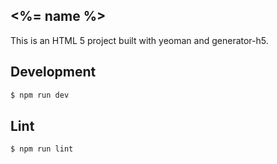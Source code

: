 <%= name %>
---

This is an HTML 5 project built with yeoman and generator-h5.

Development
---
``` sh
$ npm run dev
```

Lint
---
``` sh
$ npm run lint
```
